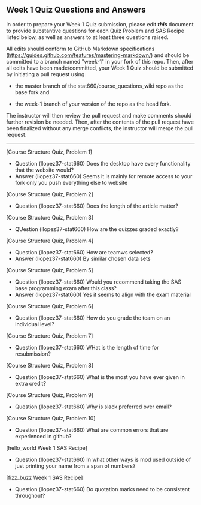 ## Week 1 Quiz Questions and Answers

In order to prepare your Week 1 Quiz submission, please edit ***this*** document to provide substantive questions for each Quiz Problem and SAS Recipe listed below, as well as answers to at least three questions raised.

All edits should conform to GitHub Markdown specifications (https://guides.github.com/features/mastering-markdown/) and should be committed to a branch named "week-1" in your fork of this repo. Then, after all edits have been made/committed, your Week 1 Quiz should be submitted by initiating a pull request using

- the master branch of the stat660/course_questions_wiki repo as the base fork and

- the week-1 branch of your version of the repo as the head fork.

The instructor will then review the pull request and make comments should further revision be needed. Then, after the contents of the pull request have been finalized without any merge conflicts, the instructor will merge the pull request.



********************************************************************************



[Course Structure Quiz, Problem 1]
- Question (llopez37-stat660) Does the desktop have every functionality that the website would?
- Answer (llopez37-stat660) Seems it is mainly for remote access to your fork only you push everything else to website


[Course Structure Quiz, Problem 2]
- Question (llopez37-stat660) Does the length of the article matter?



[Course Structure Quiz, Problem 3]
- QUestion (llopez37-stat660) How are the quizzes graded exactly?



[Course Structure Quiz, Problem 4]
- Question (llopez37-stat660) How are teamws selected?
- Answer (llopez37-stat660) By similar chosen data sets



[Course Structure Quiz, Problem 5]
- Question (llopez37-stat660) Would you recommend taking the SAS base programming exam after this class? 
- Answer (llopez37-stat660) Yes it seems to align with the exam material



[Course Structure Quiz, Problem 6]
- Question (llopez37-stat660) How do you grade the team on an individual level?



[Course Structure Quiz, Problem 7]
- Question (llopez37-stat660) WHat is the length of time for resubmission?



[Course Structure Quiz, Problem 8]
- Question (llopez37-stat660) What is the most you have ever given in extra credit? 



[Course Structure Quiz, Problem 9]
- Question (llopez37-stat660) Why is slack preferred over email? 



[Course Structure Quiz, Problem 10]
- Question (llopez37-stat660) What are common errors that are experienced in github? 



[hello_world Week 1 SAS Recipe]
- Question (llopez37-stat660) In what other ways is mod used outside of just printing your name from a span of numbers?



[fizz_buzz Week 1 SAS Recipe]
- Question (llopez37-stat660) Do quotation marks need to be consistent throughout? 




